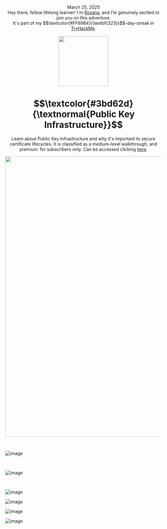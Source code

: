 <p align="center">March 25, 2025<br>
Hey there, fellow lifelong learner! I´m <a href="https://www.linkedin.com/in/rosanafssantos/">Rosana</a>, and I’m genuinely excited to join you on this adventure.<br>
It´s part of my $$\textcolor{#FF69B4}{\textbf{323}}$$-day-streak in  <a href="https://tryhackme.com">TryHackMe</a>.<br><br>
  <img width="160px" src="https://github.com/user-attachments/assets/92e7b8ef-d2e8-4b40-bad6-332f2301d32f"></p>

<h1 align="center">
  $$\textcolor{#3bd62d}{\textnormal{Public Key Infrastructure}}$$
</h1>
<p align="center">Learn about Public Key Infrastructure and why it's important to secure certificate lifecycles.  It is classified as a medium-level walkthrough, and premium: for subscribers only. Can be accessed clicking <a href="https://tryhackme.com/room/publickeyinfrastructure">here</a>.</p>
                                                              
<p align="center"> <img width="900px" src="https://github.com/user-attachments/assets/c68be3fd-3b6e-4e96-82c1-b689a69ee005"> </p>

<br>


![image](https://github.com/user-attachments/assets/136c45a5-dab7-4455-9f7b-da468c02fc29)


<br>

![image](https://github.com/user-attachments/assets/48563804-fba8-4569-bd66-74c33fe50efb)

<br>

![image](https://github.com/user-attachments/assets/95b79e40-3b0a-4b1c-a6db-d97baa064655)



![image](https://github.com/user-attachments/assets/e21aa86f-b5d3-4f07-ba6e-26004a8fb0e2)





![image](https://github.com/user-attachments/assets/f851764a-2c58-41f6-ae2d-5e759f5e7ec2)



![image](https://github.com/user-attachments/assets/d827df16-e828-4a7f-a125-e81a1a6567d9)




